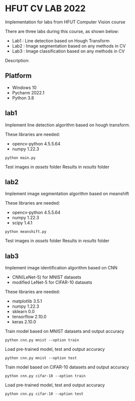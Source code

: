 # HFUT CV LAB 2022
Implementation for labs from HFUT Computer Vision course

There are three labs during this course, as shown below:
- Lab1 : Line detection based on Hough Transform
- Lab2 : Image segmentation based on any methods in CV
- Lab3 : Image classification based on any methods in CV

Description:

## Platform
- Windows 10
- Pycharm 2022.1
- Python 3.8

## lab1
Implement line detection algorithm based on hough transform.

These libraries are needed:
- opencv-python 4.5.5.64
- numpy 1.22.3

```shell
python main.py
```

Test images in *assets* folder
Results in *results* folder

## lab2
Implement image segmentation algorithm based on meanshift

These libraries are needed:
- opencv-python 4.5.5.64
- numpy 1.22.3
- scipy 1.4.1

```shell
python meanshift.py
```

Test images in *assets* folder
Results in *results* folder

## lab3
Implement image identification algorithm based on CNN
- CNN(LeNet-5) for MNIST datasets
- modified LeNet-5 for CIFAR-10 datasets

These libraries are needed:
- matplotlib 3.5.1
- numpy 1.22.3
- sklearn 0.0
- tensorflow 2.10.0
- keras 2.10.0

Train model based on MNIST datasets and output accuracy

```shell
python cnn.py mnist --option train
```

Load pre-trained model, test and output accuracy

```shell
python cnn.py mnist --option test
```

Train model based on CIFAR-10 datasets and output accuracy

```shell
python cnn.py cifar-10 --option train
```

Load pre-trained model, test and output accuracy

```shell
python cnn.py cifar-10 --option test
```
